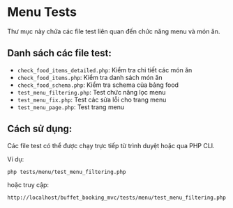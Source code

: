 # Menu Tests

Thư mục này chứa các file test liên quan đến chức năng menu và món ăn.

## Danh sách các file test:

- `check_food_items_detailed.php`: Kiểm tra chi tiết các món ăn
- `check_food_items.php`: Kiểm tra danh sách món ăn
- `check_food_schema.php`: Kiểm tra schema của bảng food
- `test_menu_filtering.php`: Test chức năng lọc menu
- `test_menu_fix.php`: Test các sửa lỗi cho trang menu
- `test_menu_page.php`: Test trang menu

## Cách sử dụng:

Các file test có thể được chạy trực tiếp từ trình duyệt hoặc qua PHP CLI.

Ví dụ:
```
php tests/menu/test_menu_filtering.php
```

hoặc truy cập:
```
http://localhost/buffet_booking_mvc/tests/menu/test_menu_filtering.php
```
